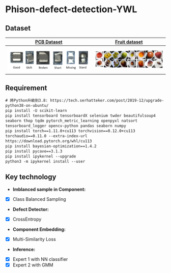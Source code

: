 # Phison-defect-detection-YWL

## Dataset

[**PCB Dataset**](https://github.com/jason211346/Phison-defect-detection-YWL/tree/main/Phison_dataset) |  [**Fruit dataset**](https://github.com/jason211346/Phison-defect-detection-YWL/tree/main/Fruit_dataset)
:-------------------------:|:-------------------------:
<img src="PCB_dataset.png" alt="drawing" width="300"/> |  <img src="fruit_dataset.png" alt="drawing" width="250"/>


## Requirement
```
# 將Python升級到3.8: https://tech.serhatteker.com/post/2019-12/upgrade-python38-on-ubuntu/
pip install -U scikit-learn
pip install tensorboard tensorboardX selenium twder beautifulsoup4 seaborn thop tqdm pytorch_metric_learning openpyxl natsort tensorboard_logger opencv-python pandas seaborn numpy
pip install torch==1.11.0+cu113 torchvision==0.12.0+cu113 torchaudio==0.11.0 --extra-index-url https://download.pytorch.org/whl/cu113
pip install bayesian-optimization==1.4.2
pip install pycave==3.1.3
pip install ipykernel --upgrade
python3 -m ipykernel install --user
```

## Key technology
- **Imblanced sample in Component:**
- [x] Class Balanced Sampling
- **Defect Detector:**
- [x] CrossEntropy
- **Component Embedding:**
- [x] Multi-Similarity Loss

- **Inference:**
- [x] Expert 1 with NN classifier
- [x] Expert 2 with GMM
